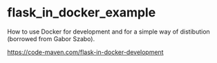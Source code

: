# flask_in_docker_example
How to use Docker for development and for a simple way of distibution (borrowed from Gabor Szabo).

https://code-maven.com/flask-in-docker-development
